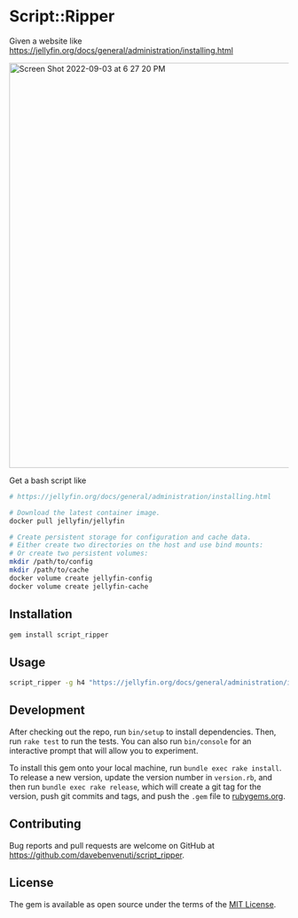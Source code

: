 # Script::Ripper

Given a website like https://jellyfin.org/docs/general/administration/installing.html

<img width="730" alt="Screen Shot 2022-09-03 at 6 27 20 PM" src="https://user-images.githubusercontent.com/302063/188293241-8d7c79ac-33d8-418d-9f53-542a090004df.png">


Get a bash script like

```bash
# https://jellyfin.org/docs/general/administration/installing.html

# Download the latest container image.
docker pull jellyfin/jellyfin

# Create persistent storage for configuration and cache data.
# Either create two directories on the host and use bind mounts:
# Or create two persistent volumes:
mkdir /path/to/config
mkdir /path/to/cache
docker volume create jellyfin-config
docker volume create jellyfin-cache
```

## Installation

```bash
gem install script_ripper
```

## Usage

```bash
script_ripper -g h4 "https://jellyfin.org/docs/general/administration/installing.html" "Ubuntu"
```
## Development

After checking out the repo, run `bin/setup` to install dependencies. Then, run `rake test` to run the tests. You can also run `bin/console` for an interactive prompt that will allow you to experiment.

To install this gem onto your local machine, run `bundle exec rake install`. To release a new version, update the version number in `version.rb`, and then run `bundle exec rake release`, which will create a git tag for the version, push git commits and tags, and push the `.gem` file to [rubygems.org](https://rubygems.org).

## Contributing

Bug reports and pull requests are welcome on GitHub at https://github.com/davebenvenuti/script_ripper.

## License

The gem is available as open source under the terms of the [MIT License](https://opensource.org/licenses/MIT).
